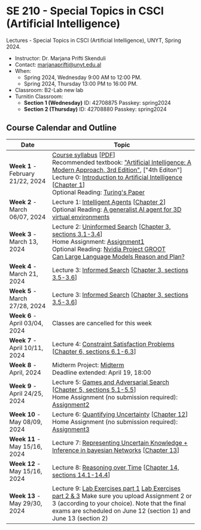 # SE 210 - Special Topics in CSCI (Artificial Intelligence)
Lectures - Special Topics in CSCI (Artificial Intelligence), UNYT, Spring 2024.

- Instructor: Dr. Marjana Prifti Skenduli
- Contact: [marjanaprifti@unyt.edu.al](mailto:marjanaprifti@unyt.edu.al)
- When:
  - Spring 2024, Wednesday 9:00 AM to 12:00 PM.
  - Spring 2024, Thursday 13:00 PM to 16:00 PM.
- Classroom: B2-Lab new lab
- Turnitin Classroom:
  - **Section 1 (Wednesday)** ID: 42708875 Passkey: spring2024
  - **Section 2 (Thursday)** ID: 42708880 Passkey: spring2024

## Course Calendar and Outline

| Date | Topic |
| ---- | ----- |
| **Week 1** - February 21/22, 2024 | [Course syllabus][syllabus] [[PDF][syllabus]] <br> Recommended textbook: ["Artificial Intelligence: A Modern Approach, 3rd Edition"][ebook], ["4th Editon"] <br>Lecture 0: [Introduction to Artificial Intelligence][00] [[Chapter 1][chapter]] <br> Optional Reading: [Turing's Paper][paper]  |
| **Week 2** - March 06/07, 2024 | Lecture 1: [Intelligent Agents][01] [[Chapter 2][chapter]] <br> Optional Reading: [A generalist AI agent for 3D virtual environments][link] |
| **Week 3** - March 13, 2024 | Lecture 2: [Uninformed Search][02] [[Chapter 3, sections 3.1-3.4][chapter]] <br> Home Assignment: [Assignment1][ex1]  <br> Optional Reading: [Nvidia Project GROOT][link1] <br> [Can Large Language Models Reason and Plan?][link2]|
| **Week 4** - March 21, 2024 | Lecture 3: [Informed Search][03] [[Chapter 3, sections 3.5-3.6][chapter]] <br>|
| **Week 5** - March 27/28, 2024 | Lecture 3: [Informed Search][03] [[Chapter 3, sections 3.5-3.6][chapter]] <br>|
| **Week 6** - April 03/04, 2024 | Classes are cancelled for this week|
| **Week 7** - April 10/11, 2024 | Lecture 4: [Constraint Satisfaction Problems][04] [[Chapter 6, sections 6.1-6.3][chapter]]|
| **Week 8** - April, 2024 | Midterm Project: [Midterm][007]  <br> Deadline extended: April 19, 18:00|
| **Week 9** - April 24/25, 2024 | Lecture 5: [Games and Adversarial Search][05] [[Chapter 5, sections 5.1-5.5][chapter]] <br> Home Assignment (no submission required): [Assignment2][ex2] |
| **Week 10** - May 08/09, 2024 | Lecture 6: [Quantifying Uncertainty][06] [[Chapter 12][chapter]] <br> Home Assignment (no submission required): [Assignment3][ex3] |
| **Week 11** - May 15/16, 2024 | Lecture 7: [Representing Uncertain Knowledge + Inference in bayesian Networks][07] [[Chapter 13][chapter]]|
| **Week 12** - May 15/16, 2024 | Lecture 8: [Reasoning over Time][08] [[Chapter 14, sections 14.1-14.4][chapter]]|
| **Week 13** - May 29/30, 2024 | Lecture 9: [Lab Exercises part 1][09] [Lab Exercises part 2 & 3][10] Make sure you upload Assignment 2 or 3 (according to your choice). Note that the final exams are scheduled on June 12 (section 1) and June 13 (section 2) 





[syllabus]: https://marjanaprifti.github.io/introtoai/PDFs/UNYT%20-%20Artificial%20Intelligence%20(Elective)%20-%20syllabus.pdf
[ebook]: https://github.com/yanshengjia/ml-road/blob/master/resources/Artificial%20Intelligence%20-%20A%20Modern%20Approach%20(3rd%20Edition).pdf
["4rth Editon"]: https://drive.google.com/file/d/1Wa0fyQwP_DtXSRVQP8sWzJciPrqEdk8l/view?usp=sharing
[chapter]:https://aima.cs.berkeley.edu/contents.html
[paper]:https://watermark.silverchair.com/lix-236-433.pdf?token=AQECAHi208BE49Ooan9kkhW_Ercy7Dm3ZL_9Cf3qfKAc485ysgAAA10wggNZBgkqhkiG9w0BBwagggNKMIIDRgIBADCCAz8GCSqGSIb3DQEHATAeBglghkgBZQMEAS4wEQQMxO3_TiinulCOP-znAgEQgIIDEHDjMQ7HHxqxoep2ls6oyUx-NcmmK8tF74xuVMG6dF-aVjCD6dHu5URMUBriG2BgDO-_g1izN8doaEVafRI70Fzeh0VAhZ8YlpA3e0bpqfaQWMyhNIDV7CZ13kKzTGW5a2EGglGjnvbTwQmbJSaiypVhjgLzvOtJpepBVZxHvw6F_eaZSbmI1W6aSB3GIB-qTwPMzYSzxRDzpOwZjl4_Xb3akWTQFapbZ2-7ajCaSceIPuBN6C5okPESfEGgii_rsSXXUzAk0UjXt7vMsuma-u5AuBCwAmrDFniKkElXA7DxBCth6407ytknV2NhIr_iGEOIe4DtzJq22xDv3jx2HbNmFX0bdNFMJC7I4zRko5f-rXZc5tjzityawKjK4nyFyRC8xFIKePH2ElAABZn0shxD2vPyclomUSkC5zbZMRyBtkTDgvpDbU6g8C28IqK0GbG0lDlAroDB4GuA1WUd_kQrIYHjrPOS8AqNbLR-_LWQTSpZK0Md3nOZMiLddV3u6h2TXwsGIDue5UYYojaRrdfzxgGJxUPHdbveBQzO1hxZluJtjs4WE8wZqnXRs-rwru9gWM59kfGv4mZPKo1R5WbSfqPLk8qACLHotPLKL10l0VI2BBHr5wfkQut0zqed6Mb8GWTfKmupw3fjGF6wTuwRO2Zwmzc2gNAz3qjvWVfA0mQE-Z4vH7Hrbp5SCxftO650uMHUJ2RlPXHqNZLmtSs7LMAdY_QXZe1AQiDYcfaUP1fgcB0FsCY_vK9O0nuIu9TYNJQprJa2op-8cJxA44Wq28N3CXfJKIa3cSHf1cyol3Ls2iz4X2EM5YPo7qofQeGWeu34hUlnB7yw_ZVYo7r0euNNPLcn8CE0lPLjTeA5dbVr-b4UrjibO9sb6W_O1TROktPZz5uLybxuVOjkPuiUZUtJI2kG3QHGjLdHcVH6jfLd8_SGzCaQLVCGXMpXyZPflIcZXOAp7b45JIyQraP3xknla5RuM4C-NQapYUeQYSm7cZxJsn24xBcOOTTm8t_AxkIoq30MIXBnTi9jAyw 
[00]: https://marjanaprifti.github.io/introtoai/PDFs/AI_Lecture0.pdf
[01]: https://marjanaprifti.github.io/introtoai/PDFs/AI_Lecture1.pdf
[02]: https://marjanaprifti.github.io/introtoai/PDFs/AI_Lecture2.pdf
[03]: https://marjanaprifti.github.io/introtoai/PDFs/AI_Lecture3.pdf
[04]: https://marjanaprifti.github.io/introtoai/PDFs/AI_Lecture4.pdf
[05]: https://marjanaprifti.github.io/introtoai/PDFs/AI_Lecture5.pdf
[06]: https://marjanaprifti.github.io/introtoai/PDFs/AI_Lecture6.pdf
[07]: https://marjanaprifti.github.io/introtoai/PDFs/AI_Lecture7.pdf
[08]: https://marjanaprifti.github.io/introtoai/PDFs/AI_Lecture8.pdf
[09]: https://marjanaprifti.github.io/introtoai/PDFs/part1.pdf
[10]: https://marjanaprifti.github.io/introtoai/PDFs/part2&3.pdf


[link]: https://deepmind.google/discover/blog/sima-generalist-ai-agent-for-3d-virtual-environments/
[link1]: https://www.youtube.com/watch?v=x5lFw6nz3t0
[ex1]: https://marjanaprifti.github.io/introtoai/PDFs/Exercises_1.pdf
[ex2]: https://marjanaprifti.github.io/introtoai/PDFs/Exercises_2.pdf
[ex3]: https://marjanaprifti.github.io/introtoai/PDFs/Exercises_3.pdf
[link2]: https://arxiv.org/pdf/2403.04121.pdf
[007]: https://docs.google.com/document/d/1JBdHoMXc_s-yL0SisH0eaf0pvy9GZfFhs2ZQtBKg9WU/edit?usp=sharing
